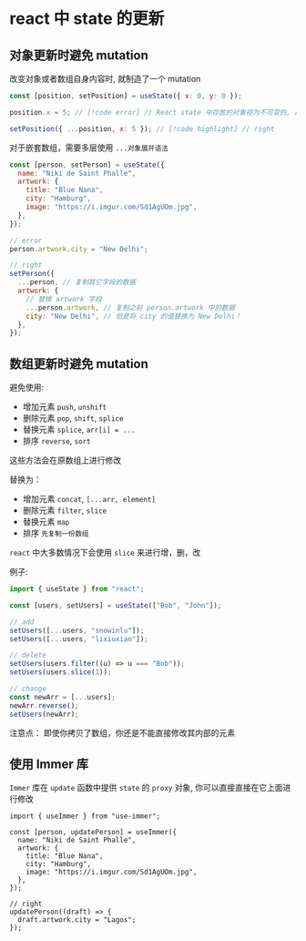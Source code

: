 # react 中 state 的更新

## 对象更新时避免 mutation

改变对象或者数组自身内容时, 就制造了一个 mutation

```jsx
const [position, setPosition] = useState({ x: 0, y: 0 });

position.x = 5; // [!code error] // React state 中存放的对象视为不可变的, 应该替换它的值而不是修改

setPosition({ ...position, x: 5 }); // [!code highlight] // right
```

对于嵌套数组，需要多层使用 `...对象展开语法`

```jsx
const [person, setPerson] = useState({
  name: "Niki de Saint Phalle",
  artwork: {
    title: "Blue Nana",
    city: "Hamburg",
    image: "https://i.imgur.com/Sd1AgUOm.jpg",
  },
});

// error
person.artwork.city = "New Delhi";

// right
setPerson({
  ...person, // 复制其它字段的数据
  artwork: {
    // 替换 artwork 字段
    ...person.artwork, // 复制之前 person.artwork 中的数据
    city: "New Delhi", // 但是将 city 的值替换为 New Delhi！
  },
});
```

## 数组更新时避免 mutation

避免使用:
- 增加元素 `push`, `unshift`
- 删除元素 `pop`, `shift`, `splice`
- 替换元素 `splice`, `arr[i] = ...`
- 排序 `reverse`, `sort`

这些方法会在原数组上进行修改

替换为：
- 增加元素 `concat`, `[...arr, element]`
- 删除元素 `filter`, `slice`
- 替换元素 `map`
- 排序 `先复制一份数组`

`react` 中大多数情况下会使用 `slice` 来进行增，删，改

例子:

```jsx
import { useState } from "react";

const [users, setUsers] = useState(["Bob", "John"]);

// add
setUsers([...users, "snowinlu"]);
setUsers([...users, "lixiuxian"]);

// delete
setUsers(users.filter((u) => u === "Bob"));
setUsers(users.slice(1));

// change
const newArr = [...users];
newArr.reverse();
setUsers(newArr);
```

注意点： 即使你拷贝了数组，你还是不能直接修改其内部的元素

## 使用 Immer 库

`Immer` 库在 `update` 函数中提供 `state` 的 `proxy` 对象, 你可以直接直接在它上面进行修改

```jsx:line-numbers=1 {13-15}
import { useImmer } from "use-immer";

const [person, updatePerson] = useImmer({
  name: "Niki de Saint Phalle",
  artwork: {
    title: "Blue Nana",
    city: "Hamburg",
    image: "https://i.imgur.com/Sd1AgUOm.jpg",
  },
});

// right
updatePerson((draft) => {
  draft.artwork.city = "Lagos";
});
```
